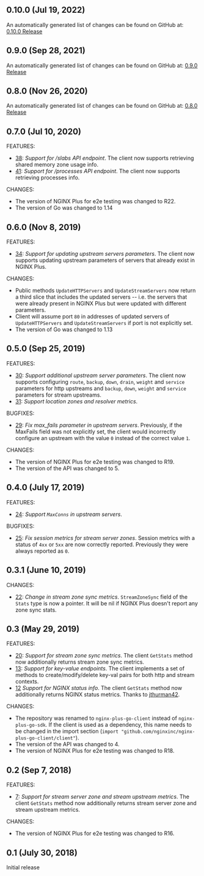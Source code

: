 ## 0.10.0 (Jul 19, 2022)

An automatically generated list of changes can be found on GitHub at: [0.10.0 Release](https://github.com/nginxinc/nginx-plus-go-client/releases/tag/v0.10.0)

## 0.9.0 (Sep 28, 2021)

An automatically generated list of changes can be found on GitHub at: [0.9.0 Release](https://github.com/nginxinc/nginx-plus-go-client/releases/tag/v0.9.0)

## 0.8.0 (Nov 26, 2020)

An automatically generated list of changes can be found on GitHub at: [0.8.0 Release](https://github.com/nginxinc/nginx-plus-go-client/releases/tag/v0.8.0)

## 0.7.0 (Jul 10, 2020)
FEATURES:
* [38](https://github.com/nginxinc/nginx-plus-go-client/pull/38): *Support for /slabs API endpoint*. The client now supports retrieving shared memory zone usage info.
* [41](https://github.com/nginxinc/nginx-plus-go-client/pull/41): *Support for /processes API endpoint*. The client now supports retrieving processes info.

CHANGES:
* The version of NGINX Plus for e2e testing was changed to R22.
* The version of Go was changed to 1.14

## 0.6.0 (Nov 8, 2019)
FEATURES:
* [34](https://github.com/nginxinc/nginx-plus-go-client/pull/34): *Support for updating upstream servers parameters*. The client now supports updating upstream parameters of servers that already exist in NGINX Plus.

CHANGES:
* Public methods `UpdateHTTPServers` and `UpdateStreamServers` now return a third slice that includes the updated servers -- i.e. the servers that were already present in NGINX Plus but were updated with different parameters.
* Client will assume port `80` in addresses of updated servers of `UpdateHTTPServers` and `UpdateStreamServers` if port is not explicitly set.
* The version of Go was changed to 1.13

## 0.5.0 (Sep 25, 2019)
FEATURES:
* [30](https://github.com/nginxinc/nginx-plus-go-client/pull/30): *Support additional upstream server parameters*.
The client now supports configuring `route`, `backup`, `down`, `drain`,  `weight` and `service` parameters for http upstreams and  `backup`, `down`,  `weight` and  `service` parameters for stream upstreams.
* [31](https://github.com/nginxinc/nginx-plus-go-client/pull/31): *Support location zones and resolver metrics*.

BUGFIXES:
* [29](https://github.com/nginxinc/nginx-plus-go-client/pull/29): *Fix max_fails parameter in upstream servers*. Previously, if the MaxFails field was not explicitly set, the client would incorrectly configure an upstream with the value `0` instead of the correct value `1`.

CHANGES:
* The version of NGINX Plus for e2e testing was changed to R19.
* The version of the API was changed to 5.

## 0.4.0 (July 17, 2019)
FEATURES:
* [24](https://github.com/nginxinc/nginx-plus-go-client/pull/24): *Support `MaxConns` in upstream servers*.

BUGFIXES:
* [25](https://github.com/nginxinc/nginx-plus-go-client/pull/25): *Fix session metrics for stream server zones*. Session metrics with a status of `4xx` or `5xx` are now correctly reported. Previously they were always reported as `0`.

## 0.3.1 (June 10, 2019)
CHANGES:
* [22](https://github.com/nginxinc/nginx-plus-go-client/pull/22): *Change in stream zone sync metrics*. `StreamZoneSync` field of the `Stats` type is now a pointer. It will be nil if NGINX Plus doesn't report any zone sync stats.

## 0.3 (May 29, 2019)
FEATURES:
* [20](https://github.com/nginxinc/nginx-plus-go-client/pull/20): *Support for stream zone sync metrics*. The client `GetStats` method now additionally returns stream zone sync metrics.
* [13](https://github.com/nginxinc/nginx-plus-go-client/pull/13): *Support for key-value endpoints*. The client implements a set of methods to create/modify/delete key-val pairs for both http and stream contexts.
* [12](https://github.com/nginxinc/nginx-plus-go-client/pull/12) *Support for NGINX status info*. The client `GetStats` method now additionally returns NGINX status metrics. Thanks to [jthurman42](https://github.com/jthurman42).

CHANGES:
* The repository was renamed to `nginx-plus-go-client` instead of `nginx-plus-go-sdk`. If the client is used as a dependency, this name needs to be changed in the import section (`import "github.com/nginxinc/nginx-plus-go-client/client"`).
* The version of the API was changed to 4.
* The version of NGINX Plus for e2e testing was changed to R18.

## 0.2 (Sep 7, 2018)

FEATURES:
* [7](https://github.com/nginxinc/nginx-plus-go-sdk/pull/7): *Support for stream server zone and stream upstream metrics*. The client `GetStats` method now additionally returns stream server zone and stream upstream metrics.

CHANGES:
* The version of NGINX Plus for e2e testing was changed to R16.

## 0.1 (July 30, 2018)
Initial release
